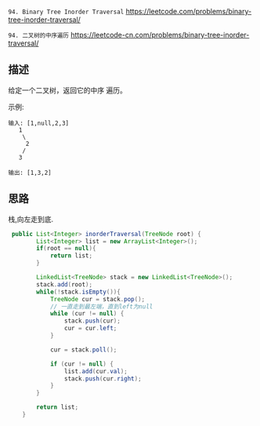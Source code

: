 `94. Binary Tree Inorder Traversal`
<https://leetcode.com/problems/binary-tree-inorder-traversal/>

`94. 二叉树的中序遍历`
<https://leetcode-cn.com/problems/binary-tree-inorder-traversal/>

## 描述

给定一个二叉树，返回它的中序 遍历。

示例:
````
输入: [1,null,2,3]
   1
    \
     2
    /
   3

输出: [1,3,2]
````

## 思路

栈,向左走到底.

```java
 public List<Integer> inorderTraversal(TreeNode root) {
        List<Integer> list = new ArrayList<Integer>();
        if(root == null){
            return list;
        }

        LinkedList<TreeNode> stack = new LinkedList<TreeNode>();
        stack.add(root);
        while(!stack.isEmpty()){
            TreeNode cur = stack.pop();
            // 一直走到最左端，直到left为null
            while (cur != null) {
                stack.push(cur);
                cur = cur.left;
            }

            cur = stack.poll();

            if (cur != null) {
                list.add(cur.val);
                stack.push(cur.right);
            }
        }

        return list;
    }
```
